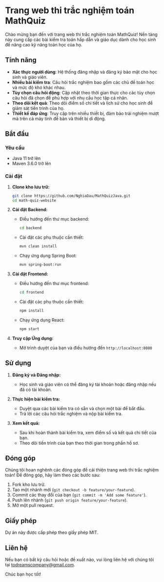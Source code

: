 
# Trang web thi trắc nghiệm toán MathQuiz

Chào mừng bạn đến với trang web thi trắc nghiệm toán MathQuiz! Nền tảng này cung cấp các bài kiểm tra toán hấp dẫn và giáo dục dành cho học sinh để nâng cao kỹ năng toán học của họ.

## Tính năng

- **Xác thực người dùng**: Hệ thống đăng nhập và đăng ký bảo mật cho học sinh và giáo viên.
- **Nhiều bài kiểm tra**: Câu hỏi trắc nghiệm bao gồm các chủ đề toán học và mức độ khó khác nhau.
- **Tùy chọn câu hỏi động**: Cập nhật theo thời gian thực cho các tùy chọn câu hỏi đã chọn để phù hợp với nhu cầu học tập cá nhân.
- **Theo dõi kết quả**: Theo dõi điểm số chi tiết và lịch sử cho học sinh để giám sát tiến trình của họ.
- **Thiết kế đáp ứng**: Truy cập trên nhiều thiết bị, đảm bảo trải nghiệm mượt mà trên cả máy tính để bàn và thiết bị di động.

## Bắt đầu

### Yêu cầu

- Java 11 trở lên
- Maven 3.6.0 trở lên

### Cài đặt

1. **Clone kho lưu trữ:**
    ```sh
    git clone https://github.com/NghiaDau/MathQuizJava.git
    cd math-quiz-website
    ```

2. **Cài đặt Backend:**
    - Điều hướng đến thư mục backend:
      ```sh
      cd backend
      ```
    - Cài đặt các phụ thuộc cần thiết:
      ```sh
      mvn clean install
      ```
    - Chạy ứng dụng Spring Boot:
      ```sh
      mvn spring-boot:run
      ```

3. **Cài đặt Frontend:**
    - Điều hướng đến thư mục frontend:
      ```sh
      cd frontend
      ```
    - Cài đặt các phụ thuộc cần thiết:
      ```sh
      npm install
      ```
    - Chạy ứng dụng React:
      ```sh
      npm start
      ```

4. **Truy cập Ứng dụng:**
    - Mở trình duyệt của bạn và điều hướng đến `http://localhost:8080`

## Sử dụng

1. **Đăng ký và Đăng nhập:**
   - Học sinh và giáo viên có thể đăng ký tài khoản hoặc đăng nhập nếu đã có tài khoản.

2. **Thực hiện bài kiểm tra:**
   - Duyệt qua các bài kiểm tra có sẵn và chọn một bài để bắt đầu.
   - Trả lời các câu hỏi trắc nghiệm và nộp bài kiểm tra.

3. **Xem kết quả:**
   - Sau khi hoàn thành bài kiểm tra, xem điểm số và kết quả chi tiết của bạn.
   - Theo dõi tiến trình của bạn theo thời gian trong phần hồ sơ.

## Đóng góp

Chúng tôi hoan nghênh các đóng góp để cải thiện trang web thi trắc nghiệm toán! Để đóng góp, hãy làm theo các bước sau:

1. Fork kho lưu trữ.
2. Tạo một nhánh mới (`git checkout -b feature/your-feature`).
3. Commit các thay đổi của bạn (`git commit -m 'Add some feature'`).
4. Push lên nhánh (`git push origin feature/your-feature`).
5. Mở một pull request.

## Giấy phép

Dự án này được cấp phép theo giấy phép MIT.

## Liên hệ

Nếu bạn có bất kỳ câu hỏi hoặc đề xuất nào, vui lòng liên hệ với chúng tôi tại todreamscompany@gmail.com.

Chúc bạn học tốt!
